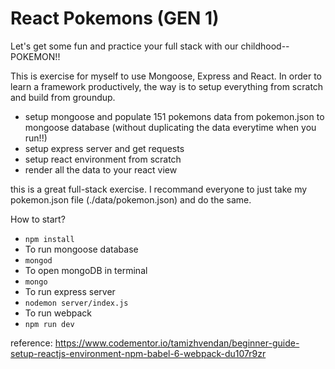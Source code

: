 # React Pokemons (GEN 1)

Let's get some fun and practice your full stack with our childhood--POKEMON!!

This is exercise for myself to use Mongoose, Express and React. In order to learn a framework productively, the way is to setup everything from scratch and build from groundup.
- setup mongoose and populate 151 pokemons data from pokemon.json to mongoose database (without duplicating the data everytime when you run!!)
- setup express server and get requests
- setup react environment from scratch
- render all the data to your react view

this is a great full-stack exercise. I recommand everyone to just take my pokemon.json file (./data/pokemon.json) and do the same.

How to start?
* `npm install`
* To run mongoose database
* `mongod`
* To open mongoDB in terminal
* `mongo`
* To run express server
* `nodemon server/index.js`
* To run webpack
* `npm run dev`

reference:
https://www.codementor.io/tamizhvendan/beginner-guide-setup-reactjs-environment-npm-babel-6-webpack-du107r9zr

